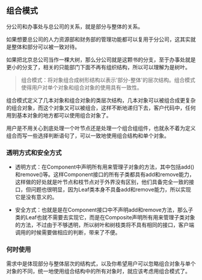 ## 组合模式

分公司和办事处与总公司的关系，就是部分与整体的关系。

如果想要总公司的人力资源部和财务部的管理功能都可以复用于分公司，这其实就是整体和部分可以被一致对待。

如果把北京总公司当作一棵大树，那么分公司就是这颗书的分支，至于办事处就是更小的分支了，相关的只能部门下面不再有组织结构，所以可以理解为是树叶。

> 组合模式：将对象组合成树形结构以表示'部分-整体'的层次结构。组合模式使得用户对单个对象和组合对象的使用具有一致性。

组合模式定义了几本对象和组合对象的类层次结构，几本对象可以被组合成更复杂的组合对象，而这个对象又可以被组合，这样不断地递归下去，客户代码中，任何用到基本对象的地方都可以使用组合对象了。

用户是不用关心到底处理一个叶节点还是处理一个组合组组件，也就永不着为定义组合而写一些选择判断语句了，可以一致地使用组合结构和单个对象。


### 透明方式和安全方式

- 透明方式：在Component中声明所有用来管理子对象的方法，其中包括add()和remove()等。这样Component接口的所有子类都具有add和remove能力，这样做的好处就是叶节点和枝节点对于外界没有区别，他们具备完全一致的接口，但问题也很明显，因为Leaf类本身不具备add和remove能力，所以实现它是没有意义的。

- 安全方式：也就是是在Component接口中不声明add和remove方法，那么子类的Leaf也就不需要去实现它，而是在Composite声明所有用来管理子类对象的方法，不过由于不够透明，所以树叶和树枝类将不具有相同的接口，客户端调用的时候需要做相应的判断，带来了不便。

### 何时使用

需求中是体现部分与整体层次的结构式，以及你希望用户可以忽略组合对象与单个对象的不同，统一地使用组合结构中的所有对象时，就应该考虑用组合模式了。
